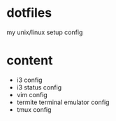 # dotfiles
my unix/linux setup config

# content
* i3 config  
* i3 status config  
* vim config  
* termite terminal emulator config  
* tmux config  
